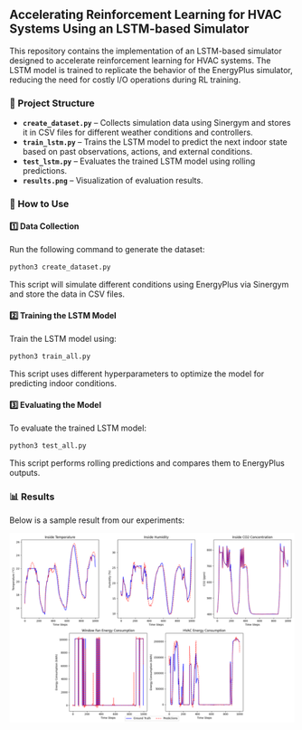 ## Accelerating Reinforcement Learning for HVAC Systems Using an LSTM-based Simulator

This repository contains the implementation of an LSTM-based simulator designed to accelerate reinforcement learning for HVAC systems. The LSTM model is trained to replicate the behavior of the EnergyPlus simulator, reducing the need for costly I/O operations during RL training.

### 📂 Project Structure
- **`create_dataset.py`** – Collects simulation data using Sinergym and stores it in CSV files for different weather conditions and controllers.
- **`train_lstm.py`** – Trains the LSTM model to predict the next indoor state based on past observations, actions, and external conditions.
- **`test_lstm.py`** – Evaluates the trained LSTM model using rolling predictions.
- **`results.png`** – Visualization of evaluation results.

### 🔧 How to Use

#### 1️⃣ Data Collection
Run the following command to generate the dataset:
```bash
python3 create_dataset.py
```
This script will simulate different conditions using EnergyPlus via Sinergym and store the data in CSV files.

#### 2️⃣ Training the LSTM Model
Train the LSTM model using:
```bash
python3 train_all.py
```
This script uses different hyperparameters to optimize the model for predicting indoor conditions.

#### 3️⃣ Evaluating the Model
To evaluate the trained LSTM model:
```bash
python3 test_all.py
```
This script performs rolling predictions and compares them to EnergyPlus outputs.

### 📊 Results
Below is a sample result from our experiments:

![Results](rolling_test_grid.png)

